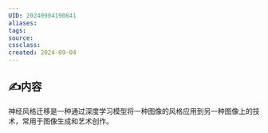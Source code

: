 ```yaml
---
UID: 20240904190841 
aliases: 
tags: 
source: 
cssclass: 
created: 2024-09-04
---
```


## ✍内容

神经风格迁移是一种通过深度学习模型将一种图像的风格应用到另一种图像上的技术，常用于图像生成和艺术创作。
